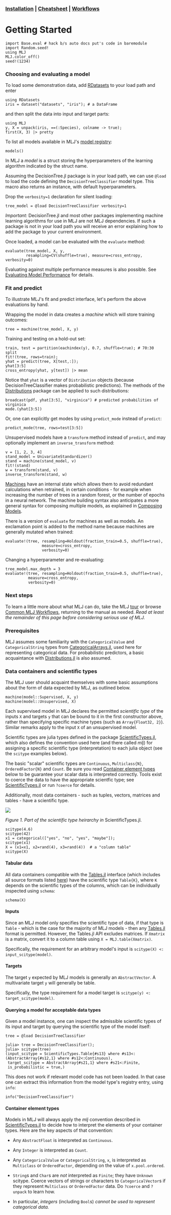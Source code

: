 ### [Installation](https://github.com/alan-turing-institute/MLJ.jl/blob/master/README.md) | [Cheatsheet](mlj_cheatsheet.md) | [Workflows](common_mlj_workflows.md)


# Getting Started


```@setup doda
import Base.eval # hack b/s auto docs put's code in baremodule
import Random.seed! 
using MLJ
MLJ.color_off()
seed!(1234) 
```

### Choosing and evaluating a model

To load some demonstration data, add
[RDatasets](https://github.com/JuliaStats/RDatasets.jl) to your load
path and enter
```@repl doda
using RDatasets
iris = dataset("datasets", "iris"); # a DataFrame
```
and then split the data into input and target parts:

```@repl doda
using MLJ
y, X = unpack(iris, ==(:Species), colname -> true);
first(X, 3) |> pretty
```

To list all models available in MLJ's [model
registry](model_search.md):

```@repl doda
models()
```

In MLJ a *model* is a struct storing the hyperparameters of the
learning algorithm indicated by the struct name.  

Assuming the DecisionTree.jl package is in your load path, we can use
`@load` to load the code defining the `DecisionTreeClassifier` model
type. This macro also returns an instance, with default
hyperparameters. 

Drop the `verbosity=1` declaration for silent loading:

```@repl doda
tree_model = @load DecisionTreeClassifier verbosity=1
```

*Important:* DecisionTree.jl and most other packages implementing machine
learning algorithms for use in MLJ are not MLJ dependencies. If such a
package is not in your load path you will receive an error explaining
how to add the package to your current environment.

Once loaded, a model can be evaluated with the `evaluate` method:

```@repl doda
evaluate(tree_model, X, y, 
         resampling=CV(shuffle=true), measure=cross_entropy, verbosity=0)
```

Evaluating against multiple performance measures is also possible. See
[Evaluating Model Performance](evaluating_model_performance.md) for details.


### Fit and predict

To illustrate MLJ's fit and predict interface, let's perform the above
evaluations by hand.

Wrapping the model in data creates a *machine* which will store
training outcomes:

```@repl doda
tree = machine(tree_model, X, y)
```

Training and testing on a hold-out set:

```@repl doda
train, test = partition(eachindex(y), 0.7, shuffle=true); # 70:30 split
fit!(tree, rows=train);
yhat = predict(tree, X[test,:]);
yhat[3:5]
cross_entropy(yhat, y[test]) |> mean
```

Notice that `yhat` is a vector of `Distribution` objects (because
DecisionTreeClassifier makes probabilistic predictions). The methods
of the [Distributions](https://github.com/JuliaStats/Distributions.jl)
package can be applied to such distributions:

```@repl doda
broadcast(pdf, yhat[3:5], "virginica") # predicted probabilities of virginica
mode.(yhat[3:5])
```

Or, one can explicitly get modes by using `predict_mode` instead of
`predict`:

```@repl doda
predict_mode(tree, rows=test[3:5])
```

Unsupervised models have a `transform` method instead of `predict`,
and may optionally implement an `inverse_transform` method:

```@repl doda
v = [1, 2, 3, 4]
stand_model = UnivariateStandardizer()
stand = machine(stand_model, v)
fit!(stand)
w = transform(stand, v)
inverse_transform(stand, w)
```

[Machines](machines.md) have an internal state which allows them to
avoid redundant calculations when retrained, in certain conditions -
for example when increasing the number of trees in a random forest, or
the number of epochs in a neural network. The machine building syntax
also anticipates a more general syntax for composing multiple models,
as explained in [Composing Models](composing_models.md).

There is a version of `evaluate` for machines as well as models. An
exclamation point is added to the method name because machines are
generally mutated when trained:

```@repl doda
evaluate!(tree, resampling=Holdout(fraction_train=0.5, shuffle=true),
                measure=cross_entropy,
                verbosity=0)
```
Changing a hyperparameter and re-evaluating:

```@repl doda
tree_model.max_depth = 3
evaluate!(tree, resampling=Holdout(fraction_train=0.5, shuffle=true),
          measure=cross_entropy,
          verbosity=0)
```

### Next steps

To learn a little more about what MLJ can do, take the MLJ
[tour](https://github.com/alan-turing-institute/MLJ.jl/blob/master/examples/tour/tour.ipynb)
or browse [Common MLJ Workflows](common_mlj_workflows.md), returning to
the manual as needed. *Read at least the remainder of this page before
considering serious use of MLJ.*


### Prerequisites

MLJ assumes some familiarity with the `CategoricalValue` and
`CategoricalString` types from
[CategoricalArrays.jl](https://github.com/JuliaData/CategoricalArrays.jl),
used here for representing categorical data. For probabilistic
predictors, a basic acquaintance with
[Distributions.jl](https://github.com/JuliaStats/Distributions.jl) is
also assumed.


### Data containers and scientific types

The MLJ user should acquaint themselves with some
basic assumptions about the form of data expected by MLJ, as outlined
below. 

```
machine(model::Supervised, X, y) 
machine(model::Unsupervised, X)
```

Each supervised model in MLJ declares the permitted *scientific type*
of the inputs `X` and targets `y` that can be bound to it in the first
constructor above, rather than specifying specific machine types (such
as `Array{Float32, 2}`). Similar remarks apply to the input `X` of an
unsupervised model.

Scientific types are julia types defined in the package
[ScientificTypes.jl](https://github.com/alan-turing-institute/ScientificTypes.jl),
which also defines the convention used here (and there called *mlj*)
for assigning a specific scientific type (interpretation) to each
julia object (see the `scitype` examples below).

The basic "scalar" scientific types are `Continuous`, `Multiclass{N}`,
`OrderedFactor{N}` and `Count`. Be sure you read [Container element
types](@ref) below to be guarantee your scalar data is interpreted
correctly. Tools exist to coerce the data to have the appropriate
scientfic type; see
[ScientificTypes.jl](https://github.com/alan-turing-institute/ScientificTypes.jl)
or run `?coerce` for details.
 
Additionally, most data containers - such as tuples,
vectors, matrices and tables - have a scientific type.


![](scitypes.png)

*Figure 1. Part of the scientific type heirarchy in* ScientificTypes.jl.

```@repl doda
scitype(4.6)
scitype(42)
x1 = categorical(["yes", "no", "yes", "maybe"]);
scitype(x1)
X = (x1=x1, x2=rand(4), x3=rand(4))  # a "column table"
scitype(X)
```

#### Tabular data

All data containers compatible with the
[Tables.jl](https://github.com/JuliaData/Tables.jl) interface (which
includes all source formats listed
[here](https://github.com/queryverse/IterableTables.jl)) have the
scientific type `Table{K}`, where `K` depends on the scientific types
of the columns, which can be individually inspected using `schema`:

```@repl doda
schema(X)
```


#### Inputs

Since an MLJ model only specifies the scientific type of data, if that
type is `Table` - which is the case for the majority of MLJ models -
then any [Tables.jl](https://github.com/JuliaData/Tables.jl) format is
permitted. However, the Tables.jl API excludes matrices. If `Xmatrix`
is a matrix, convert it to a column table using `X =
MLJ.table(Xmatrix)`.

Specifically, the requirement for an arbitrary model's input is `scitype(X)
<: input_scitype(model)`.


#### Targets

The target `y` expected by MLJ models is generally an
`AbstractVector`. A multivariate target `y` will generally be table. 

Specifically, the type requirement for a model target is `scitype(y) <:
target_scitype(model)`.

#### Querying a model for acceptable data types 

Given a model instance, one can inspect the admissible scientific
types of its input and target by querying the scientific type of
the model itself:
 
```@setup doda
tree = @load DecisionTreeClassifier
```

```@julia doda
julia> tree = DecisionTreeClassifier();
julia> scitype(tree)
(input_scitype = ScientificTypes.Table{#s13} where #s13<:(AbstractArray{#s12,1} where #s12<:Continuous),
 target_scitype = AbstractArray{#s21,1} where #s21<:Finite,
 is_probabilistic = true,)
```

This does not work if relevant model code has not been loaded. In that
case one can extract this information from the model type's registry
entry, using `info`:

```@repl doda
info("DecisionTreeClassifier")
```


#### Container element types

Models in MLJ will always apply the *mlj* convention described in
[ScientificTypes.jl](https://github.com/alan-turing-institute/ScientificTypes.jl)
to decide how to interpret the elements of your container types. Here
are the key aspects of that convention:

- Any `AbstractFloat` is interpreted as `Continuous`.

- Any `Integer` is interpreted as `Count`. 

- Any `CategoricalValue` or `CategoricalString`, `x`, is interpreted
  as `Multiclass` or `OrderedFactor`, depending on the value of
  `x.pool.ordered`.
  
- `String`s and `Char`s are *not* interpreted as `Finite`; they have
  `Unknown` scitype. Coerce vectors of strings or characters to
  `CategoricalVector`s if they represent `Multiclass` or
  `OrderedFactor` data. Do `?coerce` and `?unpack` to learn how. 
  
- In particular, *integers* (including `Bool`s) *cannot be used to
  represent categorical data.*
  








